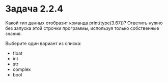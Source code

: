 # Задача 2.2.4

Какой тип данных отобразит команда print(type(3.67))?
Ответить нужно без запуска этой строчки программы, используя только собственные знания.

Выберите один вариант из списка:

- float
- int
- str
- complex
- bool
